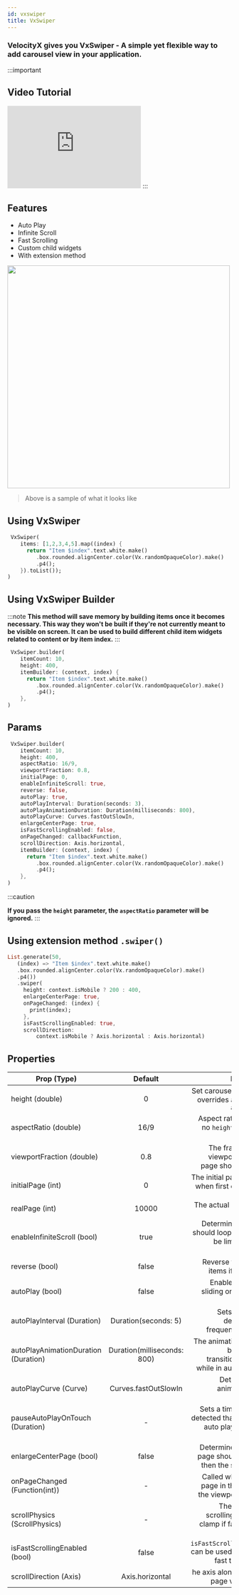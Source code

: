 ```yaml
---
id: vxswiper
title: VxSwiper
---
```


### VelocityX gives you <b>VxSwiper</b> - A simple yet flexible way to add carousel view in your application.

:::important

## Video Tutorial

<iframe width="300" height="185" src="https://www.youtube.com/embed/5fdyEdMr9kc" frameborder="0" allow="accelerometer; autoplay; clipboard-write; encrypted-media; gyroscope; picture-in-picture" allowfullscreen></iframe>
:::

## Features

- Auto Play
- Infinite Scroll
- Fast Scrolling
- Custom child widgets
- With extension method

<img src="https://i.imgur.com/Xn7sUiv.gif" height="500"/>

> Above is a sample of what it looks like

## Using VxSwiper

```dart
 VxSwiper(
    items: [1,2,3,4,5].map((index) {
      return "Item $index".text.white.make()
         .box.rounded.alignCenter.color(Vx.randomOpaqueColor).make()
         .p4();
    }).toList());
)
```

## Using VxSwiper Builder

:::note
**This method will save memory by building items once it becomes necessary. This way they won't be built if they're not currently meant to be visible on screen.
It can be used to build different child item widgets related to content or by item index.**
:::

```dart
 VxSwiper.builder(
    itemCount: 10,
    height: 400,
    itemBuilder: (context, index) {
      return "Item $index".text.white.make()
         .box.rounded.alignCenter.color(Vx.randomOpaqueColor).make()
         .p4();
    },
)
```

## Params

```dart
 VxSwiper.builder(
    itemCount: 10,
    height: 400,
    aspectRatio: 16/9,
    viewportFraction: 0.8,
    initialPage: 0,
    enableInfiniteScroll: true,
    reverse: false,
    autoPlay: true,
    autoPlayInterval: Duration(seconds: 3),
    autoPlayAnimationDuration: Duration(milliseconds: 800),
    autoPlayCurve: Curves.fastOutSlowIn,
    enlargeCenterPage: true,
    isFastScrollingEnabled: false,
    onPageChanged: callbackFunction,
    scrollDirection: Axis.horizontal,
    itemBuilder: (context, index) {
      return "Item $index".text.white.make()
         .box.rounded.alignCenter.color(Vx.randomOpaqueColor).make()
         .p4();
    },
)
```

:::caution

**If you pass the `height` parameter, the `aspectRatio` parameter will be ignored.**
:::

## Using extension method `.swiper()`

```dart
List.generate(50,
   (index) => "Item $index".text.white.make()
   .box.rounded.alignCenter.color(Vx.randomOpaqueColor).make()
   .p4())
   .swiper(
     height: context.isMobile ? 200 : 400,
     enlargeCenterPage: true,
     onPageChanged: (index) {
       print(index);
     },
     isFastScrollingEnabled: true,
     scrollDirection:
         context.isMobile ? Axis.horizontal : Axis.horizontal)
```

## Properties

| Prop (Type)                          |           Default           |                                                                   Description |
| ------------------------------------ | :-------------------------: | ----------------------------------------------------------------------------: |
| height (double)                      |              0              |                  Set carousel height and overrides any existing `aspectRatio` |
| aspectRatio (double)                 |            16/9             |                       Aspect ratio is used if no `height` have been declared. |
| viewportFraction (double)            |             0.8             |                    The fraction of the viewport that each page should occupy. |
| initialPage (int)                    |              0              |                   The initial page to show when first creating the `VxSwiper` |
| realPage (int)                       |            10000            |                                            The actual index of the `PageView` |
| enableInfiniteScroll (bool)          |            true             |      Determines if swiper should loop infinitely or be limited to item length |
| reverse (bool)                       |            false            |                                    Reverse the order of items if set to true. |
| autoPlay (bool)                      |            false            |                                Enables auto play, sliding one page at a time. |
| autoPlayInterval (Duration)          |    Duration(seconds: 5)     |                            Sets Duration to determent the frequency of slides |
| autoPlayAnimationDuration (Duration) | Duration(milliseconds: 800) | The animation duration between two transitioning pages while in auto playback |
| autoPlayCurve (Curve)                |    Curves.fastOutSlowIn     |                                       Determines the animation curve physics. |
| pauseAutoPlayOnTouch (Duration)      |              -              |   Sets a timer on touch detected that pause the auto play with given duration |
| enlargeCenterPage (bool)             |            false            |              Determines if current page should be larger then the side images |
| onPageChanged (Function(int))        |              -              |                Called whenever the page in the center of the viewport changes |
| scrollPhysics (ScrollPhysics)        |              -              |         The physics for scrolling. Default to clamp if fast scrolling enabled |
| isFastScrollingEnabled (bool)        |            false            |         `isFastScrollingEnabled` can be used to scrolling fast the `PageView` |
| scrollDirection (Axis)               |       Axis.horizontal       |                                    he axis along which the page view scrolls. |
